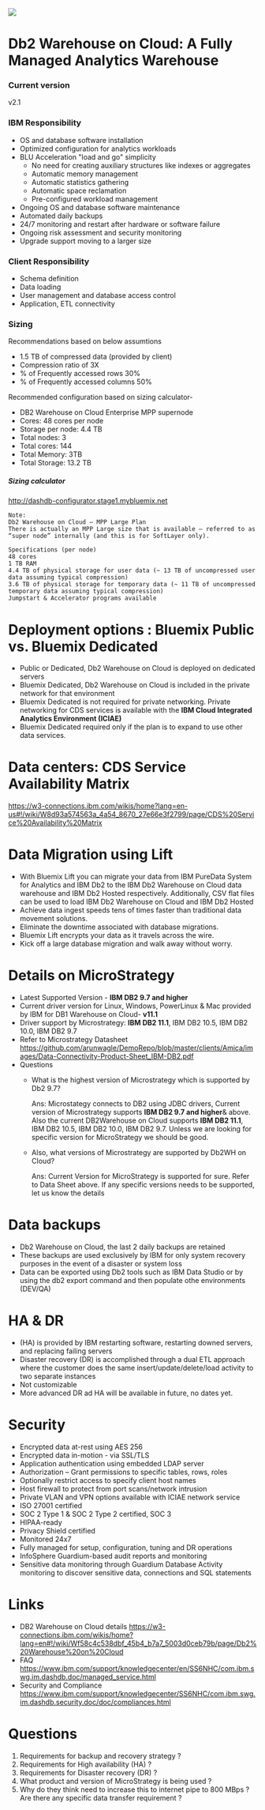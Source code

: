 
<img src="https://github.com/arunwagle/DemoRepo/blob/master/clients/Amica/images/DB2%20Offerings.png">

# Db2 Warehouse on Cloud: A Fully Managed Analytics Warehouse
### Current version 
v2.1

### IBM Responsibility
- OS and database software installation
- Optimized configuration for analytics workloads
- BLU Acceleration "load and go" simplicity
  - No need for creating auxiliary structures like indexes or aggregates
  - Automatic memory management
  - Automatic statistics gathering
  - Automatic space reclamation
  - Pre-configured workload management
- Ongoing OS and database software maintenance 
- Automated daily backups
- 24/7 monitoring and restart after hardware or software failure
- Ongoing risk assessment and security monitoring
- Upgrade support moving to a larger size

### Client Responsibility
- Schema definition
- Data loading
- User management and database access control
- Application, ETL connectivity


### Sizing
Recommendations based on below assumtions
- 1.5 TB of compressed data (provided by client)
- Compression ratio of 3X
- % of Frequently accessed rows 30%
- % of Frequently accessed columns 50%

Recommended configuration based on sizing calculator- 
- DB2 Warehouse on Cloud Enterprise MPP supernode
- Cores: 48 cores per node
- Storage per node: 4.4 TB
- Total nodes: 3
- Total cores: 144
- Total Memory: 3TB
- Total Storage: 13.2 TB

##### Sizing calculator
http://dashdb-configurator.stage1.mybluemix.net
```
Note:
Db2 Warehouse on Cloud – MPP Large Plan
There is actually an MPP Large size that is available – referred to as “super node” internally (and this is for SoftLayer only).

Specifications (per node)
48 cores
1 TB RAM
4.4 TB of physical storage for user data (~ 13 TB of uncompressed user data assuming typical compression)
3.6 TB of physical storage for temporary data (~ 11 TB of uncompressed temporary data assuming typical compression)
Jumpstart & Accelerator programs available

```

# Deployment options : Bluemix Public vs. Bluemix Dedicated

- Public or Dedicated, Db2 Warehouse on Cloud is deployed on dedicated servers
- Bluemix Dedicated, Db2 Warehouse on Cloud is included in the private network for that environment
- Bluemix Dedicated is not required for private networking. Private networking for CDS services is available with the **IBM Cloud Integrated Analytics Environment (ICIAE)**
- Bluemix Dedicated required only if the plan is to expand to use other data services. 


# Data centers: CDS Service Availability Matrix
https://w3-connections.ibm.com/wikis/home?lang=en-us#!/wiki/W8d93a574563a_4a54_8670_27e66e3f2799/page/CDS%20Service%20Availability%20Matrix

# Data Migration using Lift
- With Bluemix Lift you can migrate your data from IBM PureData System for Analytics and IBM Db2 to the IBM Db2 Warehouse on Cloud data warehouse and IBM Db2 Hosted respectively. Additionally, CSV flat files can be used to load IBM Db2 Warehouse on Cloud and IBM Db2 Hosted
- Achieve data ingest speeds tens of times faster than traditional data movement solutions.
- Eliminate the downtime associated with database migrations.
- Bluemix Lift encrypts your data as it travels across the wire.
- Kick off a large database migration and walk away without worry.

# Details on MicroStrategy
- Latest Supported Version - **IBM DB2 9.7 and higher**
- Current driver version for Linux, Windows, PowerLinux & Mac provided by IBM for DB1 Warehouse on Cloud- **v11.1**
- Driver support by Microstrategy: **IBM DB2 11.1**, IBM DB2 10.5, IBM DB2 10.0, IBM DB2 9.7
- Refer to Microstrategy Datasheet https://github.com/arunwagle/DemoRepo/blob/master/clients/Amica/images/Data-Connectivity-Product-Sheet_IBM-DB2.pdf
- Questions
  - What is the highest version of Microstrategy which is supported by Db2 9.7?
    
    Ans: Microstategy connects to DB2 using JDBC drivers, Current version of Microstrategy supports **IBM DB2 9.7 and higher**& above. Also the current DB2Warehouse on Cloud supports **IBM DB2 11.1**, IBM DB2 10.5, IBM DB2 10.0, IBM DB2 9.7. Unless we are looking for specific version for MicroStrategy we should be good.
  - Also, what versions of Microstrategy are supported by Db2WH on Cloud?
    
    Ans: Current Version for MicroStrategy is supported for sure. Refer to Data Sheet above. If any specific versions needs to be supported, let us know the details

# Data backups
- Db2 Warehouse on Cloud, the last 2 daily backups are retained
- These backups are used exclusively by IBM for only system recovery purposes in the event of a disaster or system loss
- Data can be exported using Db2 tools such as IBM Data Studio or by using the db2 export command and then populate othe environments (DEV/QA)

# HA & DR
- (HA) is provided by IBM restarting software, restarting downed servers, and replacing failing servers
- Disaster recovery (DR) is accomplished through a dual ETL approach where the customer does the same insert/update/delete/load activity to two separate instances
- Not customizable
- More advanced DR ad HA will be available in future, no dates yet.

# Security
- Encrypted data at-rest using AES 256
- Encrypted data in-motion - via SSL/TLS
- Application authentication using embedded LDAP server
- Authorization – Grant permissions to specific tables, rows, roles
- Optionally restrict access to specify client host names
- Host firewall to protect from port scans/network intrusion
- Private VLAN and VPN options available with ICIAE network service
- ISO 27001 certified
- SOC 2 Type 1 & SOC 2 Type 2 certified, SOC 3
- HIPAA-ready
- Privacy Shield certified
- Monitored 24x7
- Fully managed for setup, configuration, tuning and DR operations
- InfoSphere Guardium-based audit reports and monitoring
- Sensitive data monitoring through Guardium Database Activity monitoring to discover sensitive data, connections and SQL statements


# Links
- DB2 Warehouse on Cloud details https://w3-connections.ibm.com/wikis/home?lang=en#!/wiki/Wf58c4c538dbf_45b4_b7a7_5003d0ceb79b/page/Db2%20Warehouse%20on%20Cloud
- FAQ https://www.ibm.com/support/knowledgecenter/en/SS6NHC/com.ibm.swg.im.dashdb.doc/managed_service.html
- Security and Compliance https://www.ibm.com/support/knowledgecenter/SS6NHC/com.ibm.swg.im.dashdb.security.doc/doc/compliances.html

# Questions
1. Requirements for backup and recovery strategy ?
2. Requirements for High availability (HA) ?
3. Requirements for Disaster recovery (DR) ?
4. What product and version of MicroStrategy is being used ? 
5. Why do they think need to increase this to internet pipe to 800 MBps ? Are there any specific data transfer requirement ? 


